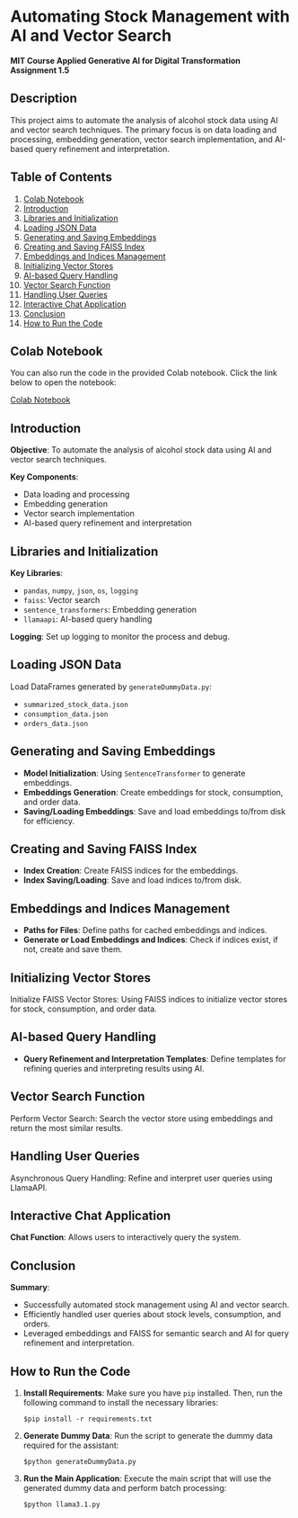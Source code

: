 
# Automating Stock Management with AI and Vector Search

**MIT Course Applied Generative AI for Digital Transformation**  
**Assignment 1.5**

## Description
This project aims to automate the analysis of alcohol stock data using AI and vector search techniques. The primary focus is on data loading and processing, embedding generation, vector search implementation, and AI-based query refinement and interpretation.

## Table of Contents
1. [Colab Notebook](#colab-notebook)
2. [Introduction](#introduction)
3. [Libraries and Initialization](#libraries-and-initialization)
4. [Loading JSON Data](#loading-json-data)
5. [Generating and Saving Embeddings](#generating-and-saving-embeddings)
6. [Creating and Saving FAISS Index](#creating-and-saving-faiss-index)
7. [Embeddings and Indices Management](#embeddings-and-indices-management)
8. [Initializing Vector Stores](#initializing-vector-stores)
9. [AI-based Query Handling](#ai-based-query-handling)
10. [Vector Search Function](#vector-search-function)
11. [Handling User Queries](#handling-user-queries)
12. [Interactive Chat Application](#interactive-chat-application)
13. [Conclusion](#conclusion)
14. [How to Run the Code](#how-to-run-the-code)

## Colab Notebook
You can also run the code in the provided Colab notebook. Click the link below to open the notebook:

[Colab Notebook](https://tinyurl.com/4u3tvztk)

## Introduction
**Objective**: To automate the analysis of alcohol stock data using AI and vector search techniques.

**Key Components**:
- Data loading and processing
- Embedding generation
- Vector search implementation
- AI-based query refinement and interpretation

## Libraries and Initialization
**Key Libraries**:
- `pandas`, `numpy`, `json`, `os`, `logging`
- `faiss`: Vector search
- `sentence_transformers`: Embedding generation
- `llamaapi`: AI-based query handling

**Logging**: Set up logging to monitor the process and debug.

## Loading JSON Data
Load DataFrames generated by `generateDummyData.py`:
- `summarized_stock_data.json`
- `consumption_data.json`
- `orders_data.json`

## Generating and Saving Embeddings
- **Model Initialization**: Using `SentenceTransformer` to generate embeddings.
- **Embeddings Generation**: Create embeddings for stock, consumption, and order data.
- **Saving/Loading Embeddings**: Save and load embeddings to/from disk for efficiency.

## Creating and Saving FAISS Index
- **Index Creation**: Create FAISS indices for the embeddings.
- **Index Saving/Loading**: Save and load indices to/from disk.

## Embeddings and Indices Management
- **Paths for Files**: Define paths for cached embeddings and indices.
- **Generate or Load Embeddings and Indices**: Check if indices exist, if not, create and save them.

## Initializing Vector Stores
Initialize FAISS Vector Stores: Using FAISS indices to initialize vector stores for stock, consumption, and order data.

## AI-based Query Handling
- **Query Refinement and Interpretation Templates**: Define templates for refining queries and interpreting results using AI.

## Vector Search Function
Perform Vector Search: Search the vector store using embeddings and return the most similar results.

## Handling User Queries
Asynchronous Query Handling: Refine and interpret user queries using LlamaAPI.

## Interactive Chat Application
**Chat Function**: Allows users to interactively query the system.

## Conclusion
**Summary**:
- Successfully automated stock management using AI and vector search.
- Efficiently handled user queries about stock levels, consumption, and orders.
- Leveraged embeddings and FAISS for semantic search and AI for query refinement and interpretation.

## How to Run the Code
1. **Install Requirements**:
   Make sure you have `pip` installed. Then, run the following command to install the necessary libraries:

       $pip install -r requirements.txt

2. **Generate Dummy Data**: Run the script to generate the dummy data required for the assistant:

       $python generateDummyData.py

3. **Run the Main Application**: Execute the main script that will use the generated dummy data and perform batch processing:

       $python llama3.1.py
